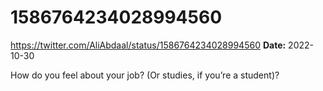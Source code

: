 # 1586764234028994560
https://twitter.com/AliAbdaal/status/1586764234028994560
**Date:** 2022-10-30

How do you feel about your job? (Or studies, if you’re a student)?
